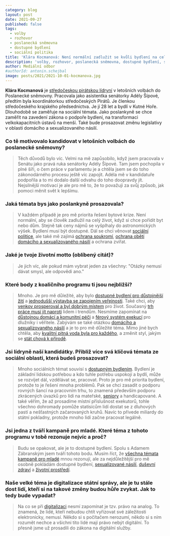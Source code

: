 ```yaml
---
category: blog
layout: post
date: 2021-09-27
published: false
tags: 
  - volby
  - rozhovor
  - poslanecká sněmovna
  - dostupné bydlení
  - sociální politika
title: 'Klára Kocmanová: Není normální zadlužit se kvůli bydlení na celý život!'
description: 'volby, rozhovor, poslanecká sněmovna, dostupné bydlení, sociální politika'
author: Mediální odbor
#authorId: antonin.schejbal
image: posts/2021/2021-10-01-kocmanova.jpg
---
```


**Klára Kocmanová** je [středočeskou pirátskou lídryní](https://www.piratiastarostove.cz/kandidati/klara-kocmanova/) v letošních volbách do Poslanecké sněmovny. Pracovala jako asistentka senátorky Adély Šípové, předtím byla koordinátorkou středočeských Pirátů. Je členkou středočeského krajského předsednictva. Je jí 28 let a bydlí v Kutné Hoře. Dlouhodobě se zaměřuje na sociální témata. Jako poslankyně se chce zaměřit na zavedení zákona o podpoře bydlení, na transformaci velkokapacitních ústavů na menší. Také bude prosazovat změnu legislativy v oblasti domácího a sexualizovaného násilí.

### **Co tě motivovalo kandidovat v letošních volbách do poslanecké sněmovny?**
> Těch důvodů bylo víc. Velmi na mě zapůsobilo, když jsem pracovala v Senátu jako pravá ruka senátorky Adély Šípové. Tam jsem pochopila v plné šíři, o čem práce v parlamentu je a chtěla jsem se do toho zákonodárného procesu ještě víc zapojit. Adéla mě v kandidatuře podpořila a to mi dodalo další odvahu do toho doopravdy jít. Nejsilnější motivací je ale pro mě to, že to považuji za svůj způsob, jak pomoci měnit svět k lepšímu. 

### **Jaká témata bys jako poslankyně prosazovala?**
> V každém případě je pro mě priorita řešení bytové krize. Není normální, aby se člověk zadlužil na celý život, když si chce pořídit byt nebo dům. Stejně tak ceny nájmů se vyšplhaly do astronomických výšek. Bydlení musí být dostupné. Dál se chci věnovat [sociální politice](https://www.piratiastarostove.cz/program/resort/prace-a-socialni-veci/), ale také mě zajímá [ochrana soukromí](https://www.piratiastarostove.cz/program/duslednejsi-ochrana-osobnich-udaju-a-soukromi/), [ochrana obětí domácího a sexualizovaného násilí](https://www.piratiastarostove.cz/program/domaci-a-sexualni-nasili-jako-dulezite-tema/) a ochrana zvířat.

### **Jaké je tvoje životní motto (oblíbený citát)?**
> Je jich víc, ale pokud mám vybrat jeden za všechny: "Otázky nemusí dávat smysl, ale odpovědi ano."

### **Které body z koaličního programu ti jsou nejbližší?**
> Mnoho. Je pro mě důležité, aby bylo [dostupné bydlení pro důstojnější žití](https://www.piratiastarostove.cz/program/dostupnejsi-bydleni-pro-dustojne-ziti/) a [jednodušší výstavba se zapojením veřejnosti](https://www.piratiastarostove.cz/program/jednodussi-vystavba-se-zapojenim-verejnosti/). Také chci, aby [venkov prosperoval a byl dobrým místem](https://www.piratiastarostove.cz/program/prosperujici-venkov-jako-misto-pro-zivot/) pro život. Současný [trh práce musí jít naproti](https://www.piratiastarostove.cz/program/trh-prace-ktery-jde-naproti-lidem-i-trendum/) lidem i trendům. Nesmíme zapomínat na [důstojnou domácí a komunitní péči](https://www.piratiastarostove.cz/program/dustojna-domaci-a-komunitni-pece/) a [férový systém exekucí](https://www.piratiastarostove.cz/program/ferovy-system-exekuci-pro-dluzniky-i-veritele/) pro dlužníky i věřitele. Zabývám se také otázkou [domácího a sexualizovaného násilí](https://www.piratiastarostove.cz/program/domaci-a-sexualni-nasili-jako-dulezite-tema/) a je to pro mě důležité téma. Mimo jiné bych chtěla, aby [kvalitní pitná voda byla pro každého](https://www.piratiastarostove.cz/program/kvalitni-pitna-voda-pro-kazdeho/), a změnit styl, jakým se [stát chová k přírodě](https://www.piratiastarostove.cz/program/zivejsi-priroda/).

### **Jsi lídryně naší kandidátky. Přibliž více svá klíčová témata ze sociální oblasti, která budeš prosazovat?**
> Mnoho sociálních témat souvisí s [dostupným bydlením](https://www.piratiastarostove.cz/neninamtoukradeny/#dostupne-bydleni). Bydlení je základní lidskou potřebou a kdo tuhle potřebu uspokojí a bydlí, může se rozvíjet dál, vzdělávat se, pracovat. Proto je pro mě priorita bydlení, protože to je řešení mnoha problémů. Pak se chci zasadit o podporu rovných šancí na pracovním trhu, to znamená především podporu zkrácených úvazků pro lidi na mateřské, [seniory](https://www.piratiastarostove.cz/strategicke-dokumenty/stribrny-program/) a handicapované. A také věřím, že až prosadíme místní příslušnost exekutorů, tohle všechno dohromady pomůže statisícům lidí dostat se z dluhových pastí a nešťastných začarovaných kruhů. Navíc to přivede miliardy do státní pokladny, protože mnoho lidí začne pracovat legálně.

### **Jsi jedna z tváří kampaně pro mladé. Které téma z tohoto programu v tobě rezonuje nejvíc a proč?**
> Budu se opakovat, ale je to dostupné bydlení. Spolu s Adamem Zábranským jsem tváří tohoto bodu. Musím říct, že [všechna témata kampaně pro mladé](https://www.piratiastarostove.cz/neninamtoukradeny/) mnou rezonují, ale za nejdůležitější pro mě osobně pokládám dostupné bydlení, [sexualizované násilí](https://www.piratiastarostove.cz/neninamtoukradeny/#boj-proti-sexualnimu-nasili), [duševní zdraví](https://www.piratiastarostove.cz/neninamtoukradeny/#dusevni-zdravi) a [životní prostředí](https://www.piratiastarostove.cz/neninamtoukradeny/#ochrana-zivotniho-prostredi).

### **Naše velké téma je digitalizace státní správy, ale je tu stále dost lidí, kteří si na takové změny budou hůře zvykat. Jak to tedy bude vypadat?**
> Na co se při [digitalizaci](https://www.piratiastarostove.cz/neninamtoukradeny/#digitalizace) nesmí zapomínat je tzv. právo na analog. To znamená, že lidé, kteří nebudou chtít vyřizovat své záležitosti elektronicky, nemusí. Někdo si s počítačem nerozumí, někdo si s ním rozumět nechce a všichni tito lidé mají právo nebýt digitální. To přesně jsme už prosadili do zákona na digitální služby.
